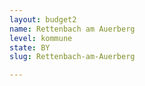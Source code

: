 ```yaml
---
layout: budget2
name: Rettenbach am Auerberg
level: kommune
state: BY
slug: Rettenbach-am-Auerberg

---
```



